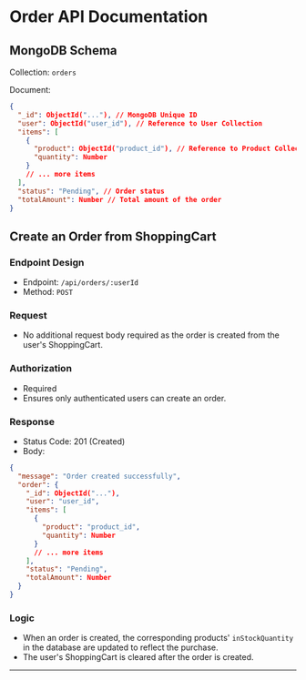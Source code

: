 
# Order API Documentation

## MongoDB Schema

Collection: `orders`

Document:
```json
{
  "_id": ObjectId("..."), // MongoDB Unique ID
  "user": ObjectId("user_id"), // Reference to User Collection
  "items": [
    {
      "product": ObjectId("product_id"), // Reference to Product Collection
      "quantity": Number
    }
    // ... more items
  ],
  "status": "Pending", // Order status
  "totalAmount": Number // Total amount of the order
}
```

## Create an Order from ShoppingCart
### Endpoint Design
- Endpoint: `/api/orders/:userId`
- Method: `POST`

### Request
- No additional request body required as the order is created from the user's ShoppingCart.

### Authorization
- Required
- Ensures only authenticated users can create an order.

### Response
- Status Code: 201 (Created)
- Body:
```json
{
  "message": "Order created successfully",
  "order": {
    "_id": ObjectId("..."),
    "user": "user_id",
    "items": [
      {
        "product": "product_id",
        "quantity": Number
      }
      // ... more items
    ],
    "status": "Pending",
    "totalAmount": Number
  }
}
```

### Logic
- When an order is created, the corresponding products' `inStockQuantity` in the database are updated to reflect the purchase.
- The user's ShoppingCart is cleared after the order is created.

---

